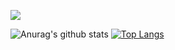 <!--
**al6nlee/al6nlee** is a ✨ _special_ ✨ repository because its `README.md` (this file) appears on your GitHub profile.

Here are some ideas to get you started:

- 🔭 I’m currently working on ...
- 🌱 I’m currently learning ...
- 👯 I’m looking to collaborate on ...
- 🤔 I’m looking for help with ...
- 💬 Ask me about ...
- 📫 How to reach me: ...
- 😄 Pronouns: ...
- ⚡ Fun fact: ...
-->
![](https://komarev.com/ghpvc/?username=al6nlee&color=yellowgreen&?count_private=true)

![Anurag's github stats](https://github-readme-stats.vercel.app/api?username=al6nlee&show_icons=true&icon_color=fff&bg_color=30,e96443,904e95&title_color=fff&text_color=fff)  [![Top Langs](https://github-readme-stats.vercel.app/api/top-langs/?username=al6nlee&layout=compact&theme=buefy&title_color=000)](https://github.com/anuraghazra/github-readme-stats)
